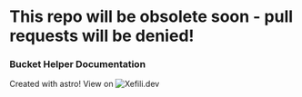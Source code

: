 # This repo will be obsolete soon - pull requests will be denied!

### Bucket Helper Documentation
Created with astro!
View on ![Xefili.dev](https://documentation.xefili.dev)
